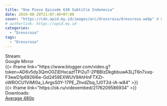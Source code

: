 ```yaml
---
title: "One Piece Episode 630 Subtitle Indonesia"
date: 2019-08-20T21:07:40+07:00
cover: "https://cdn.opid.my.id/images/arc/dressrosa/dressrosa.webp" # Optional, cover
# authorlink: https://opid.my.id
categories:
  - "Dressrosa"
tags:
  - "Dressrosa"
---
```

<div class="ui menu violet borderless inverted">
  <div class="header item active">
        Stream:
    </div>
  <a class="active item" data-tab="google">
    <i class="google drive icon"></i> Google
  </a>
  <a class="item nounderline" data-tab="mirror">
    <i class="odnoklassniki icon"></i> Mirror
  </a>
</div>
<div class="ui bottom attached tab segment active" style="border:0 !important;" data-tab="google">
{{< iframe link="https://www.blogger.com/video.g?token=AD6v5dy3QmO0ZiEHxcazfTPi2uT-2PBBIzDkgbbuwA3LjT6n7xxq-F3ewD1p6926i6e-Gd2459EXWUV9AhHnFTXZr-oWROCU1ViMI0a_LArgsS0Y-17PE_ZhvdZbq_1J0T2d-iA-w84" >}}
</div>
<div class="ui bottom attached tab segment" style="border:0 !important;" data-tab="mirror">
{{< iframe link="https://ok.ru/videoembed/2176209586934" >}}
</div>
<div class="ui menu violet borderless inverted">
  <div class="header item active">
        Downloads:
    </div>
  <a class="item nounderline" href="https://ouo.io/UWvpfSC" target="_blank" rel="dofollow"><i class="google drive icon"></i>
    Average 480p</a>
</div>